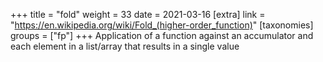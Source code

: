 +++
title = "fold"
weight = 33
date = 2021-03-16
[extra]
link = "https://en.wikipedia.org/wiki/Fold_(higher-order_function)"
[taxonomies]
groups = ["fp"]
+++
Application of a function against an accumulator and each element in a list/array that results in a single value

